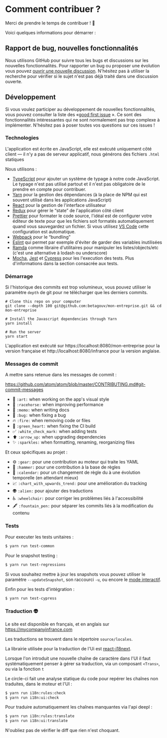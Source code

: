 # Comment contribuer ?

Merci de prendre le temps de contribuer ! 🎉

Voici quelques informations pour démarrer :

## Rapport de bug, nouvelles fonctionnalités

Nous utilisons GitHub pour suivre tous les bugs et discussions sur les nouvelles fonctionnalités. Pour rapporter un bug ou proposer une évolution vous pouvez [ouvrir une nouvelle discussion](https://github.com/betagouv/mon-entreprise/issues/new). N'hésitez pas à utiliser la recherche pour vérifier si le sujet n'est pas déjà traité dans une discussion ouverte.

## Développement

Si vous voulez participer au développement de nouvelles fonctionnalités, vous pouvez consulter la liste des «[good first issue](https://github.com/betagouv/mon-entreprise/issues?q=is%3Aopen+is%3Aissue+label%3A%22%3Anew%3A+good+first+issue%22) ». Ce sont des fonctionnalités intéressantes qui ne sont normalement pas trop complexe à implémenter. N'hésitez pas à poser toutes vos questions sur ces issues !

### Technologies

L'application est écrite en JavaScript, elle est exécuté uniquement côté client — il n'y a pas de serveur applicatif, nous générons des fichiers `.html` statiques

Nous utilisons :

- [TypeScript](https://www.typescriptlang.org) pour ajouter un système de typage à notre code JavaScript. Le typage n'est pas utilisé partout et il n'est pas obligatoire de le prendre en compte pour contribuer.
- [Yarn](https://yarnpkg.com/fr) pour la gestion des dépendances (à la place de NPM qui est souvent utilisé dans les applications JavaScript)
- [React](https://reactjs.org) pour la gestion de l'interface utilisateur
- [Redux](https://redux.js.org) pour gérer le “state” de l'application côté client
- [Prettier](https://prettier.io/) pour formater le code source, l'idéal est de configurer votre éditeur de texte pour que les fichiers soit formatés automatiquement quand vous sauvegardez un fichier. Si vous utilisez [VS Code](https://code.visualstudio.com/) cette configuration est automatique.
- [Webpack](https://webpack.js.org) pour le “bundling”
- [Eslint](http://eslint.org) qui permet par exemple d'éviter de garder des variables inutilisées
- [Ramda](https://ramdajs.com) comme libraire d'utilitaires pour manipuler les listes/objects/etc (c'est une alternative à lodash ou underscore)
- [Mocha](https://mochajs.org), [Jest](https://jestjs.io) et [Cypress](https://www.cypress.io) pour les l'execution des tests. Plus d'informations dans la section consacrée aux tests.

### Démarrage

Si l'historique des commits est trop volumineux, vous pouvez utiliser le paramètre `depth` de git pour ne télécharger que les derniers commits.

```
# Clone this repo on your computer
git clone --depth 100 git@github.com:betagouv/mon-entreprise.git && cd mon-entreprise

# Install the Javascript dependencies through Yarn
yarn install

# Run the server
yarn start
```

L'application est exécuté sur https://localhost:8080/mon-entreprise pour la version française et http://localhost:8080/infrance pour la version anglaise.

### Messages de commit

A mettre sans retenue dans les messages de commit :

https://github.com/atom/atom/blob/master/CONTRIBUTING.md#git-commit-messages

- 🎨 `:art:` when working on the app's visual style
- 🐎 `:racehorse:` when improving performance
- 📝 `:memo:` when writing docs
- 🐛 `:bug:` when fixing a bug
- 🔥 `:fire:` when removing code or files
- 💚 `:green_heart:` when fixing the CI build
- ✅ `:white_check_mark:` when adding tests
- ⬆️ `:arrow_up:` when upgrading dependencies
- :sparkles: `:sparkles:` when formatting, renaming, reorganizing files

Et ceux spécifiques au projet :

- :gear: `:gear:` pour une contribution au moteur qui traite les YAML
- :hammer: `:hammer:` pour une contribution à la base de règles
- :calendar: `:calendar:` pour un changement de règle du à une évolution temporelle (en attendant mieux)
- :chart_with_upwards_trend: `:chart_with_upwards_trend:` pour une amélioration du tracking
- :alien: `:alien:` pour ajouter des traductions
- :wheelchair: `:wheelchair:` pour corriger les problèmes liés à l'accessibilité
- :fountain_pen: `:fountain_pen:` pour séparer les commits liés à la modification du contenu

### Tests

Pour executer les tests unitaires :

```sh
$ yarn run test-common
```

Pour le snapshot testing :

```sh
$ yarn run test-regressions
```

Si vous souhaitez mettre à jour les snapshots vous pouvez utiliser le paramètre `--updateSnapshot`, son raccourci `-u`, ou encore le [mode interactif](https://jestjs.io/docs/en/snapshot-testing#interactive-snapshot-mode).

Enfin pour les tests d'intégration :

```sh
$ yarn run test-cypress
```

### Traduction 👽

Le site est disponible en français, et en anglais sur https://mycompanyinfrance.com

Les traductions se trouvent dans le répertoire `source/locales`.

La librairie utilisée pour la traduction de l'Ui est
[react-i18next](https://react.i18next.com/).

Lorsque l'on introduit une nouvelle chaîne de caractère dans l'UI il faut
systématiquement penser à gérer sa traduction, via un composant `<Trans>`, ou
via la fonction `t`

Le circle-ci fait une analyse statique du code pour repérer les chaînes non
traduites, dans le moteur et l'UI :

```sh
$ yarn run i18n:rules:check
$ yarn run i18n:ui:check
```

Pour traduire automatiquement les chaînes manquantes via l'api deepl :

```sh
$ yarn run i18n:rules:translate
$ yarn run i18n:ui:translate
```

N'oubliez pas de vérifier le diff que rien n'est choquant.
